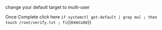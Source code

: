 change your default target to  multi-user 

Once Complete click here
`if systemctl get-default | grep mul ; then touch /root/verify.txt ; fi`{{execute}}
